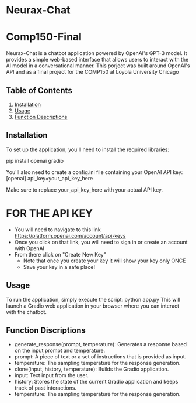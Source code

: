 # Neurax-Chat
# Comp150-Final
 Neurax-Chat is a chatbot application powered by OpenAI's GPT-3 model. It provides a simple web-based interface that allows users to interact with the AI model in a conversational manner. This porject was built around OpenAI's API and as a final project for the COMP150 at Loyola University Chicago

## Table of Contents

1. [Installation](#installation)
2. [Usage](#usage)
3. [Function Descriptions](#function-descriptions)

## Installation

To set up the application, you'll need to install the required libraries:

pip install openai gradio

You'll also need to create a config.ini file containing your OpenAI API key:
    [openai]
    api_key=your_api_key_here

Make sure to replace your_api_key_here with your actual API key.

# FOR THE API KEY
- You will need to navigate to this link https://platform.openai.com/account/api-keys
- Once you click on that link, you will need to sign in or create an account with OpenAI
- From there click on "Create New Key" 
  - Note that once you create your key it will show your key only ONCE
  - Save your key in a safe place!

## Usage
To run the application, simply execute the script:
python app.py
This will launch a Gradio web application in your browser where you can interact with the chatbot.

## Function Discriptions
- generate_response(prompt, temperature): Generates a response based on the input prompt and temperature.
- prompt: A piece of text or a set of instructions that is provided as input.
- temperature: The sampling temperature for the response generation.
- clone(input, history, temperature): Builds the Gradio application.
- input: Text input from the user.
- history: Stores the state of the current Gradio application and keeps track of past interactions.
- temperature: The sampling temperature for the response generation.
